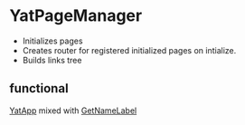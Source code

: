 # YatPageManager

* Initializes pages
* Creates router for registered initialized pages on intialize.
* Builds links tree

## functional
[YatApp](YatApp.md) mixed with [GetNameLabel](mixins/GetNameLabel)
